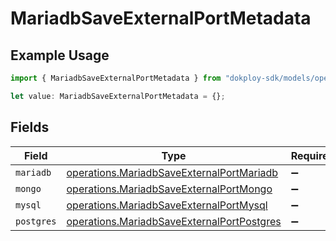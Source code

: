 # MariadbSaveExternalPortMetadata

## Example Usage

```typescript
import { MariadbSaveExternalPortMetadata } from "dokploy-sdk/models/operations";

let value: MariadbSaveExternalPortMetadata = {};
```

## Fields

| Field                                                                                                    | Type                                                                                                     | Required                                                                                                 | Description                                                                                              |
| -------------------------------------------------------------------------------------------------------- | -------------------------------------------------------------------------------------------------------- | -------------------------------------------------------------------------------------------------------- | -------------------------------------------------------------------------------------------------------- |
| `mariadb`                                                                                                | [operations.MariadbSaveExternalPortMariadb](../../models/operations/mariadbsaveexternalportmariadb.md)   | :heavy_minus_sign:                                                                                       | N/A                                                                                                      |
| `mongo`                                                                                                  | [operations.MariadbSaveExternalPortMongo](../../models/operations/mariadbsaveexternalportmongo.md)       | :heavy_minus_sign:                                                                                       | N/A                                                                                                      |
| `mysql`                                                                                                  | [operations.MariadbSaveExternalPortMysql](../../models/operations/mariadbsaveexternalportmysql.md)       | :heavy_minus_sign:                                                                                       | N/A                                                                                                      |
| `postgres`                                                                                               | [operations.MariadbSaveExternalPortPostgres](../../models/operations/mariadbsaveexternalportpostgres.md) | :heavy_minus_sign:                                                                                       | N/A                                                                                                      |
